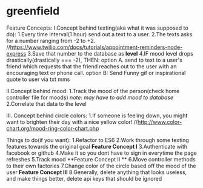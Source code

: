 # greenfield
Feature Concepts:
I.Concept behind texting(aka what it was supposed to do):
  1.Every time interval(1 hour) send out a text to a user.
  2.The texts asks for a number ranging from -2 to +2.
    //https://www.twilio.com/docs/tutorials/appointment-reminders-node-express
  3.Save that number to the database as **level** 
  4.IF mood level drops drastically(drastically === -2), THEN: option A. send to text to a user's friend which requests that the friend       reaches out to the user with an encouraging text or phone call. option B: Send Funny gif or inspirational quote to user via txt mms

II.Concept behind mood: 
  1.Track the mood of the person(check home controller file for moods)
    *note: may have to add mood to database*
  2.Correlate that data to the level 

III. Concept behind circle colors: 
  1.If someone is feeling down, you might want to brighten their day with a nice yellow color!
  //http://www.color-chart.org/mood-ring-color-chart.php
  
  
Things to do(if you want):
  1.Refactor to ES6 
  2.Work through some texting features towards the original goal **Feature Concept I**
  3.Authenticate with facebook or github
  4.Make it so you dont have to sign in everytime the page refreshes 
  5.Track mood **Feature Concept II **
  6.Move controller methods to their own factories
  7.Change color of the circle based off the mood of the user **Feature Concept III**
  8.Generally, delete anything that looks useless, and make things better, delete api keys that should be ignored 
  
